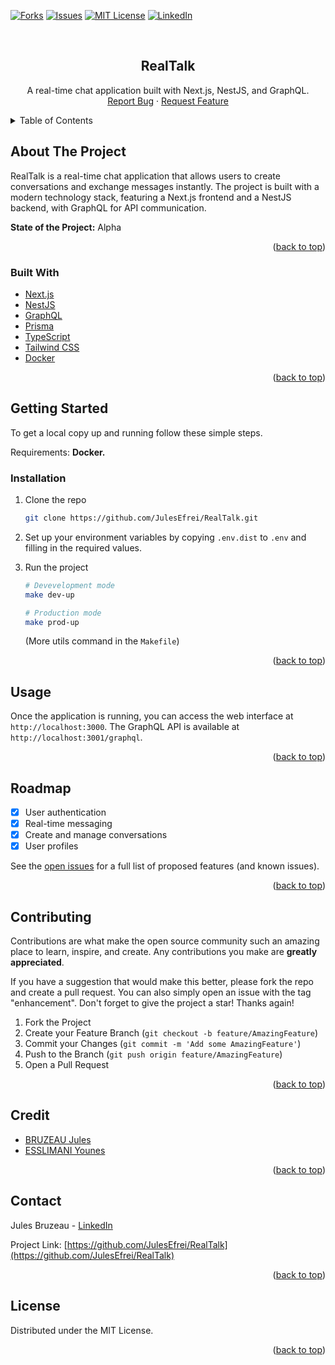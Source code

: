 <div id="top"></div>

[![Forks][forks-shield]][forks-url]
[![Issues][issues-shield]][issues-url]
[![MIT License][license-shield]][license-url]
[![LinkedIn][linkedin-shield]][linkedin-url]

<br />
<div align="center">
  
  <h2 align="center">RealTalk</h2>

  <p align="center">
    A real-time chat application built with Next.js, NestJS, and GraphQL.
    <br />
    <a href="https://github.com/JulesEfrei/RealTalk/issues">Report Bug</a>
    ·
    <a href="https://github.com/JulesEfrei/RealTalk/pulls">Request Feature</a>
  </p>
</div>

<details>
  <summary>Table of Contents</summary>
  <ol>
    <li>
      <a href="#about-the-project">About The Project</a>
      <ul>
        <li><a href="#built-with">Built With</a></li>
      </ul>
    </li>
    <li>
      <a href="#getting-started">Getting Started</a>
      <ul>
        <li><a href="#installation">Installation</a></li>
      </ul>
    </li>
    <li><a href="#usage">Usage</a></li>
    <li><a href="#roadmap">Roadmap / Features</a></li>
    <li><a href="#contributing">Contributing</a></li>
    <li><a href="#license">License</a></li>
    <li><a href="#credit">Credit</a></li>
    <li><a href="#contact">Contact</a></li>
  </ol>
</details>

## About The Project

RealTalk is a real-time chat application that allows users to create conversations and exchange messages instantly. The project is built with a modern technology stack, featuring a Next.js frontend and a NestJS backend, with GraphQL for API communication.

**State of the Project:** Alpha

<p align="right">(<a href="#top">back to top</a>)</p>

### Built With

- [Next.js](https://nextjs.org/)
- [NestJS](https://nestjs.com/)
- [GraphQL](https://graphql.org/)
- [Prisma](https://www.prisma.io/)
- [TypeScript](https://www.typescriptlang.org/)
- [Tailwind CSS](https://tailwindcss.com/)
- [Docker](https://www.docker.com/)

<p align="right">(<a href="#top">back to top</a>)</p>

## Getting Started

To get a local copy up and running follow these simple steps.

Requirements: **Docker.**

### Installation

1. Clone the repo
   ```sh
   git clone https://github.com/JulesEfrei/RealTalk.git
   ```
2. Set up your environment variables by copying `.env.dist` to `.env` and filling in the required values.
3. Run the project

   ```sh
   # Devevelopment mode
   make dev-up

   # Production mode
   make prod-up
   ```

   (More utils command in the `Makefile`)

<p align="right">(<a href="#top">back to top</a>)</p>

## Usage

Once the application is running, you can access the web interface at `http://localhost:3000`.
The GraphQL API is available at `http://localhost:3001/graphql`.

<p align="right">(<a href="#top">back to top</a>)</p>

## Roadmap

- [x] User authentication
- [x] Real-time messaging
- [x] Create and manage conversations
- [x] User profiles

See the [open issues](https://github.com/JulesEfrei/RealTalk/issues) for a full list of proposed features (and known issues).

<p align="right">(<a href="#top">back to top</a>)</p>

## Contributing

Contributions are what make the open source community such an amazing place to learn, inspire, and create. Any contributions you make are **greatly appreciated**.

If you have a suggestion that would make this better, please fork the repo and create a pull request. You can also simply open an issue with the tag "enhancement".
Don't forget to give the project a star! Thanks again!

1. Fork the Project
2. Create your Feature Branch (`git checkout -b feature/AmazingFeature`)
3. Commit your Changes (`git commit -m 'Add some AmazingFeature'`)
4. Push to the Branch (`git push origin feature/AmazingFeature`)
5. Open a Pull Request

<p align="right">(<a href="#top">back to top</a>)</p>

## Credit

- [BRUZEAU Jules](https://github.com/JulesEfrei)
- [ESSLIMANI Younes](https://github.com/YounesEssl)

<p align="right">(<a href="#top">back to top</a>)</p>

## Contact

Jules Bruzeau - [LinkedIn](https://www.linkedin.com/in/jules-bruzeau/)

Project Link: [https://github.com/JulesEfrei/RealTalk](https://github.com/JulesEfrei/RealTalk)

<p align="right">(<a href="#top">back to top</a>)</p>

## License

Distributed under the MIT License.

<p align="right">(<a href="#top">back to top</a>)</p>

[forks-shield]: https://img.shields.io/github/forks/JulesEfrei/RealTalk.svg?style=for-the-badge
[forks-url]: https://github.com/JulesEfrei/RealTalk/network/members
[issues-shield]: https://img.shields.io/github/issues/JulesEfrei/RealTalk.svg?style=for-the-badge
[issues-url]: https://github.com/JulesEfrei/RealTalk/issues
[license-shield]: https://img.shields.io/github/license/JulesEfrei/RealTalk.svg?style=for-the-badge
[license-url]: https://github.com/JulesEfrei/RealTalk/blob/master/LICENSE.txt
[linkedin-shield]: https://img.shields.io/badge/-LinkedIn-black.svg?style=for-the-badge&logo=linkedin&colorB=555
[linkedin-url]: https://www.linkedin.com/in/jules-bruzeau/
